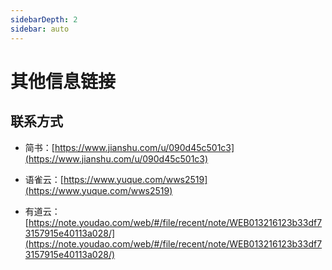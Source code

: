 ```yaml
---
sidebarDepth: 2
sidebar: auto
---
```


# 其他信息链接

## 联系方式
- 简书：[https://www.jianshu.com/u/090d45c501c3](https://www.jianshu.com/u/090d45c501c3)

- 语雀云：[https://www.yuque.com/wws2519](https://www.yuque.com/wws2519)
- 有道云：[https://note.youdao.com/web/#/file/recent/note/WEB013216123b33df73157915e40113a028/](https://note.youdao.com/web/#/file/recent/note/WEB013216123b33df73157915e40113a028/)
